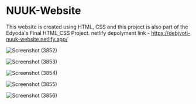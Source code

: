 # NUUK-Website
This website is created using HTML, CSS and this project is also part of the Edyoda's Final HTML_CSS Project.
netlify depolyment link -  https://debjyoti-nuuk-website.netlify.app/


![Screenshot (3852)](https://github.com/debjyotidas111/NUUK-Website/assets/86339364/dbf1a273-505a-4e39-9995-2c2beeac5dd0)



![Screenshot (3853)](https://github.com/debjyotidas111/NUUK-Website/assets/86339364/ad38e596-4cf8-42ca-85c1-aab8b954c50d)



![Screenshot (3854)](https://github.com/debjyotidas111/NUUK-Website/assets/86339364/75fa0733-4a32-44dd-a80c-901a4ff31fe3)



![Screenshot (3855)](https://github.com/debjyotidas111/NUUK-Website/assets/86339364/4b3406c8-8b97-4b5c-8205-4c5bab532a6b)



![Screenshot (3856)](https://github.com/debjyotidas111/NUUK-Website/assets/86339364/92fa558f-8ab0-4dec-885e-1f358044c158)
